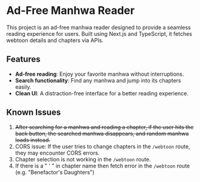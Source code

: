 # Ad-Free Manhwa Reader

This project is an ad-free manhwa reader designed to provide a seamless reading experience for users. Built using Next.js and TypeScript, it fetches webtoon details and chapters via APIs. 

## Features

- **Ad-free reading**: Enjoy your favorite manhwa without interruptions.
- **Search functionality**: Find any manhwa and jump into its chapters easily.
- **Clean UI**: A distraction-free interface for a better reading experience.

## Known Issues

1. ~~After searching for a manhwa and reading a chapter, if the user hits the back button, the searched manhwa disappears, and random manhwa loads instead.~~
2. CORS issue: If the user tries to change chapters in the `/webtoon` route, they may encounter CORS errors.
3. Chapter selection is not working in the `/webtoon` route.
4. If there is a " ' " in chapter name then fetch error in the `/webtoon` route (e.g. "Benefactor's Daughters")
